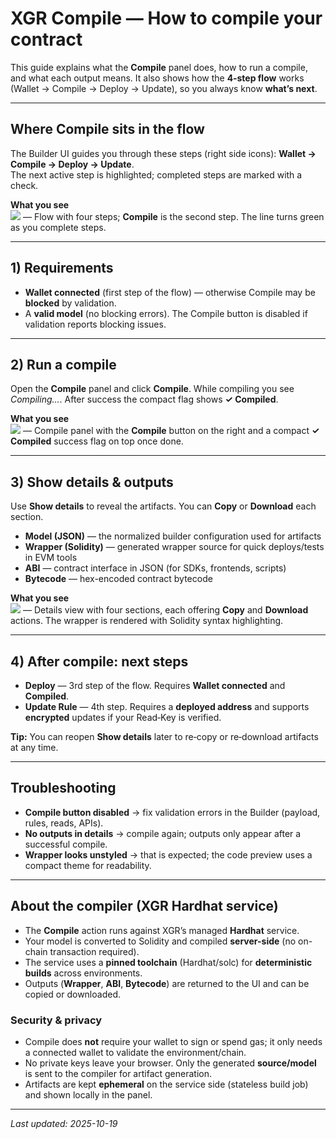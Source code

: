 # XGR Compile — How to compile your contract

This guide explains what the **Compile** panel does, how to run a compile, and what each output means. It also shows how the **4‑step flow** works (Wallet → Compile → Deploy → Update), so you always know **what’s next**.

---

## Where Compile sits in the flow

The Builder UI guides you through these steps (right side icons): **Wallet → Compile → Deploy → Update**.  
The next active step is highlighted; completed steps are marked with a check.

**What you see**  
![](https://raw.githubusercontent.com/xgr-network/XGR/main/pictures/ui/builder137/builder-flow.png) — Flow with four steps; **Compile** is the second step. The line turns green as you complete steps.

---

## 1) Requirements

- **Wallet connected** (first step of the flow) — otherwise Compile may be **blocked** by validation.  
- A **valid model** (no blocking errors). The Compile button is disabled if validation reports blocking issues.

---

## 2) Run a compile

Open the **Compile** panel and click **Compile**. While compiling you see *Compiling…*. After success the compact flag shows **✓ Compiled**.

**What you see**  
![](https://raw.githubusercontent.com/xgr-network/XGR/main/pictures/ui/builder137/compile-panel.png) — Compile panel with the **Compile** button on the right and a compact **✓ Compiled** success flag on top once done.

---

## 3) Show details & outputs

Use **Show details** to reveal the artifacts. You can **Copy** or **Download** each section.

- **Model (JSON)** — the normalized builder configuration used for artifacts  
- **Wrapper (Solidity)** — generated wrapper source for quick deploys/tests in EVM tools  
- **ABI** — contract interface in JSON (for SDKs, frontends, scripts)  
- **Bytecode** — hex-encoded contract bytecode

**What you see**  
![](https://raw.githubusercontent.com/xgr-network/XGR/main/pictures/ui/builder137/compile-details.png) — Details view with four sections, each offering **Copy** and **Download** actions. The wrapper is rendered with Solidity syntax highlighting.

---

## 4) After compile: next steps

- **Deploy** — 3rd step of the flow. Requires **Wallet connected** and **Compiled**.  
- **Update Rule** — 4th step. Requires a **deployed address** and supports **encrypted** updates if your Read‑Key is verified.

**Tip:** You can reopen **Show details** later to re‑copy or re‑download artifacts at any time.

---

## Troubleshooting

- **Compile button disabled** → fix validation errors in the Builder (payload, rules, reads, APIs).  
- **No outputs in details** → compile again; outputs only appear after a successful compile.  
- **Wrapper looks unstyled** → that is expected; the code preview uses a compact theme for readability.

---

## About the compiler (XGR Hardhat service)

- The **Compile** action runs against XGR’s managed **Hardhat** service.  
- Your model is converted to Solidity and compiled **server-side** (no on-chain transaction required).  
- The service uses a **pinned toolchain** (Hardhat/solc) for **deterministic builds** across environments.  
- Outputs (**Wrapper**, **ABI**, **Bytecode**) are returned to the UI and can be copied or downloaded.

### Security & privacy

- Compile does **not** require your wallet to sign or spend gas; it only needs a connected wallet to validate the environment/chain.  
- No private keys leave your browser. Only the generated **source/model** is sent to the compiler for artifact generation.  
- Artifacts are kept **ephemeral** on the service side (stateless build job) and shown locally in the panel.


---

_Last updated: 2025-10-19_
